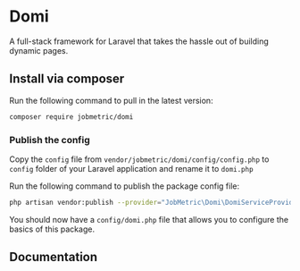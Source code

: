# Domi

A full-stack framework for Laravel that takes the hassle out of building dynamic pages.

## Install via composer

Run the following command to pull in the latest version:

```bash
composer require jobmetric/domi
```

### Publish the config
Copy the `config` file from `vendor/jobmetric/domi/config/config.php` to `config` folder of your Laravel application and rename it to `domi.php`

Run the following command to publish the package config file:

```bash
php artisan vendor:publish --provider="JobMetric\Domi\DomiServiceProvider" --tag="domi-config"
```

You should now have a `config/domi.php` file that allows you to configure the basics of this package.

## Documentation
